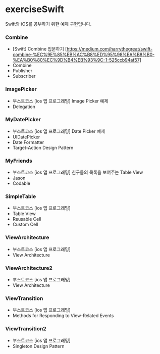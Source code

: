 # exerciseSwift
Swift와 iOS를 공부하기 위한 예제 구현입니다.


### Combine
- [Swift] Combine 입문하기 [https://medium.com/harrythegreat/swift-combine-%EC%9E%85%EB%AC%B8%ED%95%98%EA%B8%B0-%EA%B0%80%EC%9D%B4%EB%93%9C-1-525ccb94af57]
- Combine
- Publisher
- Subscriber

### ImagePicker
- 부스트코스 [ios 앱 프로그래밍] Image Picker 예제 
- Delegation

### MyDatePicker
- 부스트코스 [ios 앱 프로그래밍] Date Picker 예제
- UIDatePicker
- Date Formatter
- Target-Action Design Pattern

### MyFriends
- 부스트코스 [ios 앱 프로그래밍] 친구들의 목록을 보여주는 Table View 
- Jason
- Codable

### SimpleTable 
- 부스트코스 [ios 앱 프로그래밍]
- Table View
- Reusable Cell
- Custom Cell

### ViewArchitecture 
- 부스트코스 [ios 앱 프로그래밍]
- View Architecture

### ViewArchitecture2 
- 부스트코스 [ios 앱 프로그래밍]
- View Architecture

### ViewTransition
- 부스트코스 [ios 앱 프로그래밍]
- Methods for Responding to View-Related Events

### ViewTransition2
- 부스트코스 [ios 앱 프로그래밍]
- Singleton Design Pattern
